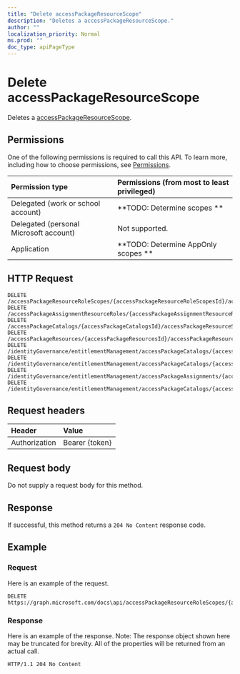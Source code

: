 ```yaml
---
title: "Delete accessPackageResourceScope"
description: "Deletes a accessPackageResourceScope."
author: ""
localization_priority: Normal
ms.prod: ""
doc_type: apiPageType
---
```


# Delete accessPackageResourceScope

Deletes a [accessPackageResourceScope](../resources/accesspackageresourcescope.md).

## Permissions
One of the following permissions is required to call this API. To learn more, including how to choose permissions, see [Permissions](/concepts/permissions-reference.md).

|Permission type|Permissions (from most to least privileged)|
|:---|:---|
|Delegated (work or school account)|**TODO: Determine scopes **|
|Delegated (personal Microsoft account)|Not supported.|
|Application|**TODO: Determine AppOnly scopes **|

## HTTP Request
<!-- {
  "blockType": "ignored"
}
-->
``` http
DELETE /accessPackageResourceRoleScopes/{accessPackageResourceRoleScopesId}/accessPackageResourceScope
DELETE /accessPackageAssignmentResourceRoles/{accessPackageAssignmentResourceRolesId}/accessPackageResourceScope
DELETE /accessPackageCatalogs/{accessPackageCatalogsId}/accessPackageResourceScopes/{accessPackageResourceScopeId}
DELETE /accessPackageResources/{accessPackageResourcesId}/accessPackageResourceScopes/{accessPackageResourceScopeId}
DELETE /identityGovernance/entitlementManagement/accessPackageCatalogs/{accessPackageCatalogId}/accessPackageResourceScopes/{accessPackageResourceScopeId}
DELETE /identityGovernance/entitlementManagement/accessPackageCatalogs/{accessPackageCatalogId}/accessPackageResources/{accessPackageResourceId}/accessPackageResourceScopes/{accessPackageResourceScopeId}
DELETE /identityGovernance/entitlementManagement/accessPackageAssignments/{accessPackageAssignmentId}/accessPackageAssignmentResourceRoles/{accessPackageAssignmentResourceRoleId}/accessPackageResourceScope
DELETE /identityGovernance/entitlementManagement/accessPackageCatalogs/{accessPackageCatalogId}/accessPackages/{accessPackageId}/accessPackageResourceRoleScopes/{accessPackageResourceRoleScopeId}/accessPackageResourceScope
```

## Request headers
|Header|Value|
|:---|:---|
|Authorization|Bearer {token}|

## Request body
Do not supply a request body for this method.

## Response
If successful, this method returns a `204 No Content` response code.

## Example

### Request
Here is an example of the request.
<!-- {
  "blockType": "request",
  "name": "delete_accesspackageresourcescope"
}
-->
``` http
DELETE https://graph.microsoft.com/docs\api/accessPackageResourceRoleScopes/{accessPackageResourceRoleScopesId}/accessPackageResourceScope
```

### Response
Here is an example of the response. Note: The response object shown here may be truncated for brevity. All of the properties will be returned from an actual call.
<!-- {
  "blockType": "response",
  "truncated": true
}
-->
``` http
HTTP/1.1 204 No Content
```

